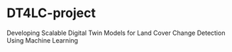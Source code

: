 # DT4LC-project
Developing Scalable Digital Twin Models for Land Cover Change Detection Using Machine Learning
